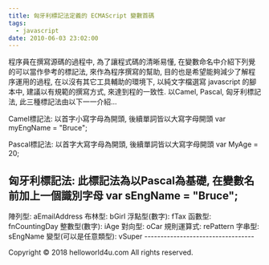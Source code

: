 ```yaml
---
title: 匈牙利標記法定義的 ECMAScript 變數首碼
tags:
  - javascript
date: 2010-06-03 23:02:00
---
```


程序員在撰寫源碼的過程中, 為了讓程式碼的清晰易懂, 在變數命名中介紹下列覺的可以當作參考的標記法, 來作為程序撰寫的幫助, 目的也是希望能夠減少了解程序運用的過程, 在以沒有其它工具輔助的環境下, 以純文字檔選寫 javascript 的腳本中, 建議以有規範的撰寫方式, 來達到程的一致性. 以Camel, Pascal, 匈牙利標記法, 此三種標記法由以下一一介紹... 

Camel標記法: 
以首字小寫字母為開頭, 後續單詞皆以大寫字母開頭
var myEngName = "Bruce";

Pascal標記法: 
以首字大寫字母為開頭, 後續單詞皆以大寫字母開頭
var MyAge = 20;

匈牙利標記法: 
此標記法為以Pascal為基礎, 在變數名前加上一個識別字母
var sEngName = "Bruce";
----------------------------------
陣列型:              aEmailAddress
布林型:              bGirl
浮點型(數字):        fTax
函數型:              fnCountingDay
整數型(數字):        iAge
對向型:              oCar
規則運算式:          rePattern
字串型:              sEngName
變型(可以是任意類型): vSuper
----------------------------------<div class="blogger-post-footer">Copyright © 2018 helloworld4u.com All rights reserved.</div>
